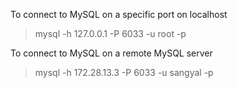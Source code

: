 To connect to MySQL on a specific port on localhost 
>mysql -h 127.0.0.1 -P 6033 -u root -p

To  connect to MySQL on a remote MySQL server
>mysql -h 172.28.13.3 -P 6033 -u sangyal -p
